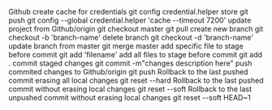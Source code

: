 Github
create cache for credentials
git config credential.helper store
git push
git config --global credential.helper 'cache --timeout 7200'
update project from Github/origin
git checkout master
git pull
create new branch
git checkout -b 'branch-name'
delete branch
git checkout -d 'branch-name'
update branch from master
git merge master
add specific file to stage before commit
git add 'filename'
add all files to stage before commit
git add .
commit staged changes
git commit -m"changes description here"
push commited changes to Github/origin
git push
Rollback to the last pushed commit erasing all local changes
git reset --hard
Rollback to the last pushed commit without erasing local changes
git reset --soft
Rollback to the last unpushed commit without erasing local changes
git reset --soft HEAD~1

